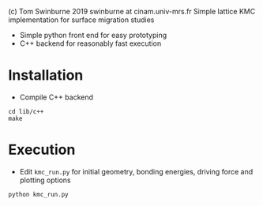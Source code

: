 (c) Tom Swinburne 2019 swinburne at cinam.univ-mrs.fr
Simple lattice KMC implementation for surface migration studies
- Simple python front end for easy prototyping
- C++ backend for reasonably fast execution

# Installation
- Compile C++ backend
```
cd lib/c++
make
```
# Execution
- Edit `kmc_run.py` for initial geometry, bonding energies, driving force and plotting options
```
python kmc_run.py
```

